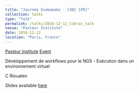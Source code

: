 ```yaml
---
title: "Journée Snakemake - C3BI [FR]"
collection: talks
type: "Talk"
permalink: /talks/2016-12-12_Cobras_talk
venue: "Pasteur Institute"
date: 2016-12-12
location: "Paris, France"
---
```


[Pasteur Institute](https://www.pasteur.fr)
[Event](https://c3bi.pasteur.fr/news-journee-snakemake/)

Développement de workflows pour le NGS - Exécution dans un environnement virtuel

C Rioualen

Slides available [here](http://rioualen.github.io/files/2016-12-12_Cobras_slides.pdf)


